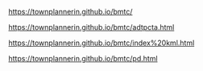 https://townplannerin.github.io/bmtc/

https://townplannerin.github.io/bmtc/adtpcta.html

https://townplannerin.github.io/bmtc/index%20kml.html

https://townplannerin.github.io/bmtc/pd.html
